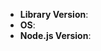 <!--
Thank you for reporting an issue.

Please provide as much details are you're able to.
-->

- **Library Version**:
- **OS**:
- **Node.js Version**:

<!-- Enter your issue details below this comment. -->
